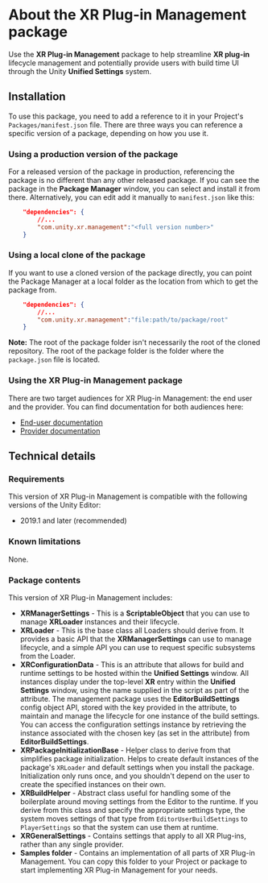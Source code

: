 # About the XR Plug-in Management package

Use the **XR Plug-in Management** package to help streamline **XR plug-in** lifecycle management and potentially provide users with build time UI through the Unity **Unified Settings** system.

## Installation

To use this package, you need to add a reference to it in your Project's `Packages/manifest.json` file. There are three ways you can reference a specific version of a package, depending on how you use it.

### Using a production version of the package

For a released version of the package in production, referencing the package is no different than any other released package. If you can see the package in the **Package Manager** window, you can select and install it from there. Alternatively, you can edit add it manually to `manifest.json` like this:

```json
    "dependencies": {
        //...
        "com.unity.xr.management":"<full version number>"
    }
```

### Using a local clone of the package

If you want to use a cloned version of the package directly, you can point the Package Manager at a local folder as the location from which to get the package from.

```json
    "dependencies": {
        //...
        "com.unity.xr.management":"file:path/to/package/root"
    }
```

**Note:** The root of the package folder isn't necessarily the root of the cloned repository. The root of the package folder is the folder where the `package.json` file is located.

### Using the XR Plug-in Management package

There are two target audiences for XR Plug-in Management: the end user and the provider. You can find documentation for both audiences here:

* [End-user documentation](./EndUser.md)
* [Provider documentation](./Provider.md)

## Technical details

### Requirements

This version of XR Plug-in Management is compatible with the following versions of the Unity Editor:

* 2019.1 and later (recommended)

### Known limitations

None.

### Package contents

This version of XR Plug-in Management includes:

* **XRManagerSettings** - This is a **ScriptableObject** that you can use to manage **XRLoader** instances and their lifecycle.
* **XRLoader** - This is the base class all Loaders should derive from. It provides a basic API that the **XRManagerSettings** can use to manage lifecycle, and a simple API you can use to request specific subsystems from the Loader.
* **XRConfigurationData** - This is an attribute that allows for build and runtime settings to be hosted within the **Unified Settings** window. All instances display under the top-level **XR** entry within the **Unified Settings** window, using the name supplied in the script as part of the attribute. The management package uses the **EditorBuildSettings** config object API, stored with the key provided in the attribute, to maintain and manage the lifecycle for one instance of the build settings. You can access the configuration settings instance by retrieving the instance associated with the chosen key (as set in the attribute) from **EditorBuildSettings**.
* **XRPackageInitializationBase** - Helper class to derive from that simplifies package initialization. Helps to create default instances of the package's `XRLoader` and default settings when you install the package. Initialization only runs once, and you shouldn't depend on the user to create the specified instances on their own.
* **XRBuildHelper** - Abstract class useful for handling some of the boilerplate around moving settings from the Editor to the runtime. If you derive from this class and specify the appropriate settings type, the system moves settings of that type from `EditorUserBuildSettings` to `PlayerSettings` so that the system can use them at runtime.
* **XRGeneralSettings** - Contains settings that apply to all XR Plug-ins, rather than any single provider.
* **Samples folder** - Contains an implementation of all parts of XR Plug-in Management. You can copy this folder to your Project or package to start implementing XR Plug-in Management for your needs.
